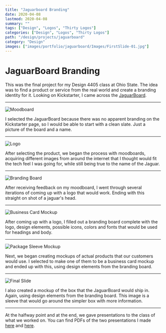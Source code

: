 ```yaml
---
title: "Jaguarboard Branding"
date: 2020-04-08
lastmod: 2020-04-08
summary: ""
tags: ["Design", "Logos", "Thirty Logos"]
categories: ["Design", "Logos", "Thirty Logos"]
path: "/design/projects/jaguarboard"
category: "Design"
images: ["images/portfolio/jaguarboard/Images/FirstSlide-01.jpg"]
---
```


# JaguarBoard Branding

This was the final project for my Design 4405 class at Ohio State. The idea was to find a product or service from the real world and create a branding identity for it. Looking on Kickstarter, I came across the [JaguarBoard](https://www.kickstarter.com/projects/263025908/jaguarboard-x86-based-single-board-computer).

---

![Moodboard](../../resources/images/blog/design/jaguarboard/Images/Moodboard2.png)

I selected the JaguarBoard because there was no apparent branding on the Kickstarter page, so I would be able to start with a clean slate. Just a picture of the board and a name.

---

![Logo](../../resources/images/blog/design/jaguarboard/Images/Logo.jpg)

After selecting the product, we began the process with moodboards, acquiring different images from around the internet that I thought would fit the tech feel I was going for, while still being true to the name of the Jaguar.

---

![Branding Board](../../resources/images/blog/design/jaguarboard/Images/Brandingboard1.jpg)

After receiving feedback on my moodboard, I went through several iterations of coming up with a logo that would work. Ending with this straight on shot of a jaguar's head.

---

![Business Card Mockup](../../resources/images/blog/design/jaguarboard/Images/business-card-mockup1.jpg)

After coming up with a logo, I filled out a branding board complete with the logo, design elements, possible icons, colors and fonts that would be used for headings and body.

---

![Package Sleeve Mockup](../../resources/images/blog/design/jaguarboard/Images/SleeveMockup-02.jpg)

Next, we began creating mockups of actual products that our customers would use. I selected to make one of them to be a business card mockup and ended up with this, using design elements from the branding board.

---

![Final Slide](../../resources/images/blog/design/jaguarboard/Images/FirstSlide-01.jpg)

I also created a mockup of the box that the JaguarBoard would ship in. Again, using design elements from the branding board. This image is a sleeve that would go around the simpler box with more information.

---

At the halfway point and at the end, we gave presentations to the class of what we worked on. You can find PDFs of the two presentations I made [here](images/portfolio/jaguarboard/Presentation1.pdf) and [here](images/portfolio/jaguarboard/Presentation2.pdf).
